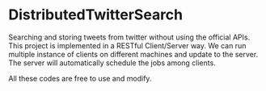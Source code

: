 # DistributedTwitterSearch
Searching and storing tweets from twitter without using the official APIs. This project is implemented in a RESTful Client/Server way. We can run multiple instance of clients on different machines and update to the server. The server will automatically schedule the jobs among clients.

All these codes are free to use and modify. 
